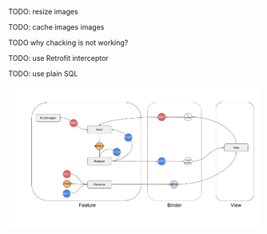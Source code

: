 
TODO: resize images

TODO: cache images images

TODO why chacking is not working?

TODO: use Retrofit interceptor

TODO: use plain SQL

![Diagram](MVI.png)
